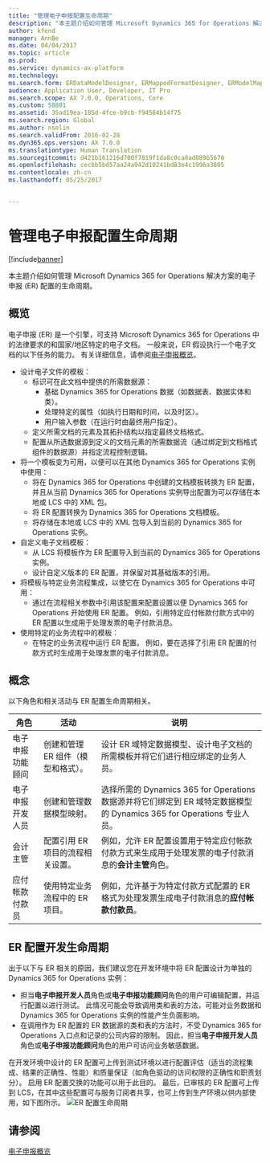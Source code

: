 ```yaml
---
title: "管理电子申报配置生命周期"
description: "本主题介绍如何管理 Microsoft Dynamics 365 for Operations 解决方案的电子申报 (ER) 配置的生命周期。"
author: kfend
manager: AnnBe
ms.date: 04/04/2017
ms.topic: article
ms.prod: 
ms.service: dynamics-ax-platform
ms.technology: 
ms.search.form: ERDataModelDesigner, ERMappedFormatDesigner, ERModelMappingDesigner, ERModelMappingTable, ERSolutionImport, ERSolutionTable, ERVendorTable, ERWorkspace
audience: Application User, Developer, IT Pro
ms.search.scope: AX 7.0.0, Operations, Core
ms.custom: 58801
ms.assetid: 35ad19ea-185d-4fce-b9cb-f94584b14f75
ms.search.region: Global
ms.author: nselin
ms.search.validFrom: 2016-02-28
ms.dyn365.ops.version: AX 7.0.0
ms.translationtype: Human Translation
ms.sourcegitcommit: d421b161216d700f7819f1da8c0ca8ad089b5670
ms.openlocfilehash: cecbb5bd57aa24a942d10241bd83e4c1996a3805
ms.contentlocale: zh-cn
ms.lasthandoff: 05/25/2017


---
```


# <a name="manage-the-electronic-reporting-configuration-lifecycle"></a>管理电子申报配置生命周期

[!include[banner](../includes/banner.md)]


本主题介绍如何管理 Microsoft Dynamics 365 for Operations 解决方案的电子申报 (ER) 配置的生命周期。

<a name="overview"></a>概览
--------

电子申报 (ER) 是一个引擎，可支持 Microsoft Dynamics 365 for Operations 中的法律要求的和国家/地区特定的电子文档。 一般来说，ER 假设执行一个电子文档的以下任务的能力。 有关详细信息，请参阅[电子申报概览](general-electronic-reporting.md)。

-   设计电子文件的模板：
    -   标识可在此文档中提供的所需数据源：
        -   基础 Dynamics 365 for Operations 数据（如数据表、数据实体和类）。
        -   处理特定的属性（如执行日期和时间，以及时区）。
        -   用户输入参数（在运行时由最终用户指定）。
    -   定义所需文档的元素及其拓扑结构以指定最终文档格式。
    -   配置从所选数据源到定义的文档元素的所需数据流（通过绑定到文档格式组件的数据源）并指定流程控制逻辑。
-   将一个模板变为可用，以便可以在其他 Dynamics 365 for Operations 实例中使用：
    -   将在 Dynamics 365 for Operations 中创建的文档模板转换为 ER 配置，并且从当前 Dynamics 365 for Operations 实例导出配置为可以存储在本地或 LCS 中的 XML 包。
    -   将 ER 配置转换为 Dynamics 365 for Operations 文档模板。
    -   将存储在本地或 LCS 中的 XML 包导入到当前的 Dynamics 365 for Operations 实例。
-   自定义电子文档模板：
    -   从 LCS 将模板作为 ER 配置导入到当前的 Dynamics 365 for Operations 实例。
    -   设计自定义版本的 ER 配置，并保留对其基础版本的引用。
-   将模板与特定业务流程集成，以使它在 Dynamics 365 for Operations 中可用：
    -   通过在流程相关参数中引用该配置来配置设置以便 Dynamics 365 for Operations 开始使用 ER 配置。 例如，引用特定应付帐款付款方式中的 ER 配置以生成用于处理发票的电子付款消息。
-   使用特定的业务流程中的模板：
    -   在特定的业务流程中运行 ER 配置。 例如，要在选择了引用 ER 配置的付款方式时生成用于处理发票的电子付款消息。

## <a name="concepts"></a>概念
以下角色和相关活动与 ER 配置生命周期相关。

| 角色                                       | 活动                                                      | 说明                                                                                                                                                                                                                  |
|--------------------------------------------|-----------------------------------------------------------------|------------------------------------------------------------------------------------------------------------------------------------------------------------------------------------------------------------------------------|
| 电子申报功能顾问 | 创建和管理 ER 组件（模型和格式）。           | 设计 ER 域特定数据模型、设计电子文档的所需模板并将它们进行相应绑定的业务人员。                                                                           |
| 电子申报开发人员             | 创建和管理数据模型映射。                          | 选择所需的 Dynamics 365 for Operations 数据源并将它们绑定到 ER 域特定数据模型的 Dynamics 365 for Operations 专业人员。                                                                 |
| 会计主管                      | 配置引用 ER 项目的流程相关设置。 | 例如，允许 ER 配置设置用于特定应付帐款付款方式来生成用于处理发票的电子付款消息的**会计主管**角色。 |
| 应付帐款付款员            | 使用特定业务流程中的 ER 项目。                | 例如，允许基于为特定付款方式配置的 ER 格式为处理发票生成电子付款消息的**应付帐款付款员**。           |

## <a name="er-configuration-development-lifecycle"></a>ER 配置开发生命周期
出于以下与 ER 相关的原因，我们建议您在开发环境中将 ER 配置设计为单独的 Dynamics 365 for Operations 实例：

-   担当**电子申报开发人员**角色或**电子申报功能顾问**角色的用户可编辑配置，并运行配置以进行测试。 此情况可能会导致调用类和表的方法，可能对业务数据和 Dynamics 365 for Operations 实例的性能产生负面影响。
-   在调用作为 ER 配置的 ER 数据源的类和表的方法时，不受 Dynamics 365 for Operations 入口点和记录的公司内容的限制。 因此，担当**电子申报开发人员**角色或**电子申报功能顾问**角色的用户可访问业务敏感数据。

在开发环境中设计的 ER 配置可上传到测试环境以进行配置评估（适当的流程集成、结果的正确性、性能）和质量保证（如角色驱动的访问权限的正确性和职责划分）。 启用 ER 配置交换的功能可以用于此目的。 最后，已审核的 ER 配置可上传到 LCS，在其中这些配置可与服务订阅者共享，也可上传到生产环境以供内部使用，如下图所示。 ![ER 配置生命周期](./media/ger-configuration-lifecycle.png)

<a name="see-also"></a>请参阅
--------

[电子申报概览](general-electronic-reporting.md)




